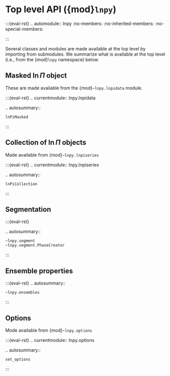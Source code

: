 # Top level API ({mod}`lnpy`)

:::{eval-rst}
.. automodule:: lnpy
   :no-members:
   :no-inherited-members:
   :no-special-members:

:::

Several classes and modules are made available at the top level by importing from submodules.
We summarize what is available at the top level (i.e., from the {mod}`lnpy` namespace) below.

## Masked $\ln\Pi$ object


These are made available from the {mod}`~lnpy.lnpidata` module.


:::{eval-rst}
.. currentmodule:: lnpy.lnpidata

.. autosummary::

    lnPiMasked
:::


## Collection of $\ln\Pi$ objects

Made available from {mod}`~lnpy.lnpiseries`

:::{eval-rst}
.. currentmodule:: lnpy.lnpiseries

.. autosummary::

    lnPiCollection

:::


## Segmentation

:::{eval-rst}

.. autosummary::

    ~lnpy.segment
    ~lnpy.segment.PhaseCreator

:::

## Ensemble properties

:::{eval-rst}
.. autosummary::

    ~lnpy.ensembles

:::

## Options

Mode available from {mod}`~lnpy.options`

:::{eval-rst}
.. currentmodule:: lnpy.options

.. autosummary::

    set_options

:::
